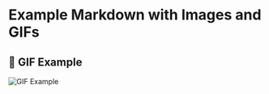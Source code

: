 # Example Markdown with Images and GIFs

## 🎥 GIF Example
![GIF Example](https://media.giphy.com/media/26AHONQ79FdWZhAI0/giphy.gif)


